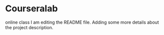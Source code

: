 # Courseralab
online class
I am editing the README file. Adding some more details about the project description.
